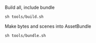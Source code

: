 Build all, include bundle

    sh tools/build.sh

Make bytes and scenes into AssetBundle

    sh tools/bundle.sh
